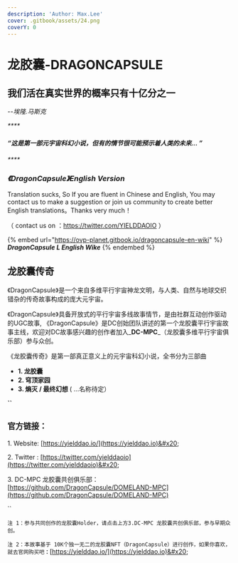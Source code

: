 ```yaml
---
description: 'Author: Max.Lee'
cover: .gitbook/assets/24.png
coverY: 0
---
```


# 龙胶囊-DRAGONCAPSULE

## 我们活在真实世界的概率只有十亿分之一

&#x20; _--埃隆.马斯克_    &#x20;

_****_

#### _“这是第一部元宇宙科幻小说，但有的情节很可能预示着人类的未来... ”_

_****_

### _**《DragonCapsule》English Version**_

Translation sucks, So If you are fluent in Chinese and English, You may contact us to make a suggestion or join us community to create better English translations。Thanks very much！

（ contact us on ：https://twitter.com/YIELDDAOIO ）

{% embed url="https://ovp-planet.gitbook.io/dragoncapsule-en-wiki" %}
_**DragonCapsule L English Wike**_
{% endembed %}

## 龙胶囊传奇

《DragonCapsule》是一个来自多维平行宇宙神龙文明，与人类、自然与地球交织错杂的传奇故事构成的庞大元宇宙。

《DragonCapsule》具备开放式的平行宇宙多线故事情节，是由社群互动创作驱动的UGC故事, 《DragonCapsule》是DC创始团队讲述的第一个龙胶囊平行宇宙故事主线，欢迎对DC故事感兴趣的创作者加入_**DC-MPC**_（龙胶囊多维平行宇宙俱乐部）参与众创。



《龙胶囊传奇》是第一部真正意义上的元宇宙科幻小说，全书分为三部曲

* **1. 龙胶囊**
* **2. 穹顶家园**
* **3. 熵灭 / 最终幻想** ( ...名称待定）

**``**

## **`官方链接：`**

1\. Website: [https://yielddao.io/](https://yielddao.io)&#x20;

2\. Twitter : [https://twitter.com/yielddaoio](https://twitter.com/yielddaoio)&#x20;

3\. DC-MPC 龙胶囊共创俱乐部：[https://github.com/DragonCapsule/DOMELAND-MPC](https://github.com/DragonCapsule/DOMELAND-MPC)

``

`注 1：参与共同创作的龙胶囊Holder，请点击上方3.DC-MPC 龙胶囊共创俱乐部，参与早期众创。`

`注 2：本故事基于 10K个独一无二的龙胶囊NFT（DragonCapsule）进行创作，如果你喜欢，就去官网购买吧`**`：`**[https://yielddao.io/](https://yielddao.io)&#x20;



